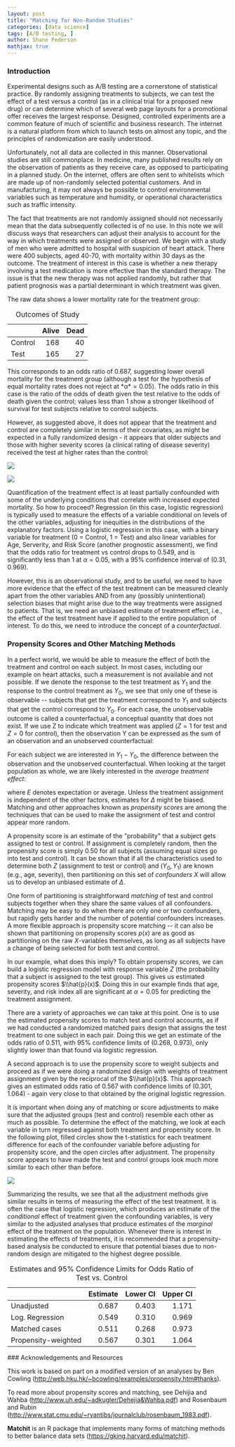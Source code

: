 ```yaml
---
layout: post
title: "Matching for Non-Random Studies"
categories: [data science]
tags: [A/B testing, ]
author: Shane Pederson
mathjax: true
---
```


### Introduction

Experimental designs such as A/B testing are a cornerstone of statistical practice. By randomly assigning treatments to subjects, we can test the effect of a test versus a control (as in a clinical trial for a proposed new drug) or can determine which of several web page layouts for a promotional offer receives the largest response. Designed, controlled experiments are a common feature of much of scientific and business research. The internet is a natural platform from which to launch tests on almost any topic, and the principles of randomization are easily understood.

Unfortunately, not all data are collected in this manner. Observational studies are still commonplace. In medicine, many published results rely on the observation of patients as they receive care, as opposed to participating in a planned study. On the internet, offers are often sent to whitelists which are made up of non-randomly selected potential customers. And in manufacturing, it may not always be possible to control environmental variables such as temperature and humidity, or operational characteristics such as traffic intensity.

The fact that treatments are not randomly assigned should not necessarily mean that the data subsequently collected is of no use. In this note we will discuss ways that researchers can adjust their analysis to account for the way in which treatments were assigned or observed. We begin with a study of men who were admitted to hospital with suspicion of heart attack. There were 400 subjects, aged 40-70, with mortality within 30 days as the outcome. The treatment of interest in this case is whether a new therapy involving a test medication is more effective than the standard therapy. The issue is that the new therapy was not applied randomly, but rather that patient prognosis was a partial determinant in which treatment was given.

The raw data shows a lower mortality rate for the treatment group:

<table class="table" style="width: auto !important; margin-left: auto; margin-right: auto;">
<caption>
Outcomes of Study
</caption>
<thead>
<tr>
<th style="text-align:left;">
</th>
<th style="text-align:right;">
Alive
</th>
<th style="text-align:right;">
Dead
</th>
</tr>
</thead>
<tbody>
<tr>
<td style="text-align:left;">
Control
</td>
<td style="text-align:right;">
168
</td>
<td style="text-align:right;">
40
</td>
</tr>
<tr>
<td style="text-align:left;">
Test
</td>
<td style="text-align:right;">
165
</td>
<td style="text-align:right;">
27
</td>
</tr>
</tbody>
</table>
This corresponds to an odds ratio of 0.687, suggesting lower overall mortality for the treatment group (although a test for the hypothesis of equal mortality rates does not reject at *α* = 0.05). The odds ratio in this case is the ratio of the odds of death given the test relative to the odds of death given the control; values less than 1 show a stronger likelihood of survival for test subjects relative to control subjects.

However, as suggested above, it does not appear that the treatment and control are completely similar in terms of their covariates, as might be expected in a fully randomized design - it appears that older subjects and those with higher severity scores (a clinical rating of disease severity) received the test at higher rates than the control:

![](/assets/posts/images/2019-7-25/plot1-1.png)

![](/assets/posts/images/2019-7-25/plot2-1.png)

Quantification of the treatment effect is at least partially confounded with some of the underlying conditions that correlate with increased expected mortality. So how to proceed? Regression (in this case, logistic regression) is typically used to measure the effects of a variable conditional on levels of the other variables, adjusting for inequities in the distributions of the explanatory factors. Using a logistic regression in this case, with a binary variable for treatment (0 = Control, 1 = Test) and also linear variables for Age, Serverity, and Risk Score (another prognostic assessment), we find that the odds ratio for treatment vs control drops to 0.549, and is significantly less than 1 at *α* = 0.05, with a 95% confidence interval of (0.31, 0.969).

However, this is an observational study, and to be useful, we need to have more evidence that the effect of the test treatment can be measured cleanly apart from the other variables AND from any (possibly unintentional) selection biases that might arise due to the way treatments were assigned to patients. That is, we need an unbiased estimate of treatment effect, i.e., the effect of the test treatment have if applied to the entire population of interest. To do this, we need to introduce the concept of a *counterfactual*.

### Propensity Scores and Other Matching Methods

In a perfect world, we would be able to measure the effect of both the treatment and control on each subject. In most cases, including our example on heart attacks, such a measurement is not available and not possible. If we denote the response to the test treatment as *Y*<sub>1</sub> and the response to the control treatment as *Y*<sub>0</sub>, we see that only one of these is observable -- subjects that get the treatment correspond to *Y*<sub>1</sub> and subjects that get the control correspond to *Y*<sub>0</sub>. For each case, the unobservable outcome is called a counterfactual, a conceptual quantity that does not exist. If we use Z to indicate which treatment was applied (*Z* = 1 for test and *Z* = 0 for control), then the observation Y can be expressed as the sum of an observation and an unobserved counterfactual:

For each subject we are interested in *Y*<sub>1</sub> − *Y*<sub>0</sub>, the difference between the observation and the unobserved counterfactual. When looking at the target population as whole, we are likely interested in the *average treatment effect*:

where *E* denotes expectation or average. Unless the treatment assignment is independent of the other factors, estimates for *Δ* might be biased. Matching and other approaches known as *propensity scores* are among the techniques that can be used to make the assignment of test and control appear more random.

A propensity score is an estimate of the "probability" that a subject gets assigned to test or control. If assignment is completely random, then the propensity score is simply 0.50 for all subjects (assuming equal sizes go into test and control). It can be shown that if all the characteristics used to determine both *Z* (assignment to test or control) and (*Y*<sub>0</sub>, *Y*<sub>1</sub>) are known (e.g., age, severity), then partitioning on this set of *confounders* *X* will allow us to develop an unbiased estimate of *Δ*.

One form of partitioning is straightforward *matching* of test and control subjects together when they share the same values of all confounders. Matching may be easy to do when there are only one or two confounders, but rapidly gets harder and the number of potential confounders increases. A more flexible approach is propensity score matching -- it can also be shown that partitioning on propensity scores *p*(*x*) are as good as partitioning on the raw *X*-variables themselves, as long as all subjects have a change of being selected for both test and control.

In our example, what does this imply? To obtain propensity scores, we can build a logistic regression model with response variable *Z* (the probability that a subject is assigned to the test group). This gives us estimated propensity scores $\\hat{p}(x)$. Doing this in our example finds that age, severity, and risk index all are significant at *α* = 0.05 for predicting the treatment assignment.

There are a variety of approaches we can take at this point. One is to use the estimated propensity scores to match test and control accounts, as if we had conducted a randomized matched pairs design that assigns the test treatment to one subject in each pair. Doing this we get an estimate of the odds ratio of 0.511, with 95% confidence limits of (0.268, 0.973), only slightly lower than that found via logistic regression.

A second approach is to use the propensity score to weight subjects and proceed as if we were doing a randomized design with weights of treatment assignment given by the reciprocal of the $\\hat{p}(x)$. This approach gives an estimated odds ratio of 0.567 with confidence limits of (0.301, 1.064) - again very close to that obtained by the original logistic regression.

It is important when doing any of matching or score adjustments to make sure that the adjusted groups (test and control) resemble each other as much as possible. To determine the effect of the matching, we look at each variable in turn regressed against both treatment and propensity score. In the following plot, filled circles show the t-statistics for each treatment difference for each of the confounder variable before adjusting for propensity score, and the open circles after adjustment. The propensity score appears to have made the test and control groups look much more similar to each other than before.

![](/assets/posts/images/2019-5-23/plot3-1.png)

Summarizing the results, we see that all the adjustment methods give similar results in terms of measuring the effect of the test treatment. It is often the case that logistic regression, which produces an estimate of the *conditional* effect of treatment given the confounding variables, is very similar to the adjusted analyses that produce estimates of the *marginal* effect of the treatment on the population. Whenever there is interest in estimating the effects of treatments, it is recommended that a propensity-based analysis be conducted to ensure that potential biases due to non-random design are mitigated to the highest degree possible.

<table class="table table-striped" style="margin-left: auto; margin-right: auto;">
<caption>
Estimates and 95% Confidence Limits for Odds Ratio of Test vs. Control
</caption>
<thead>
<tr>
<th style="text-align:left;">
</th>
<th style="text-align:right;">
Estimate
</th>
<th style="text-align:right;">
Lower CI
</th>
<th style="text-align:right;">
Upper CI
</th>
</tr>
</thead>
<tbody>
<tr>
<td style="text-align:left;">
Unadjusted
</td>
<td style="text-align:right;">
0.687
</td>
<td style="text-align:right;">
0.403
</td>
<td style="text-align:right;">
1.171
</td>
</tr>
<tr>
<td style="text-align:left;">
Log. Regression
</td>
<td style="text-align:right;">
0.549
</td>
<td style="text-align:right;">
0.310
</td>
<td style="text-align:right;">
0.969
</td>
</tr>
<tr>
<td style="text-align:left;">
Matched cases
</td>
<td style="text-align:right;">
0.511
</td>
<td style="text-align:right;">
0.268
</td>
<td style="text-align:right;">
0.973
</td>
</tr>
<tr>
<td style="text-align:left;">
Propensity-weighted
</td>
<td style="text-align:right;">
0.567
</td>
<td style="text-align:right;">
0.301
</td>
<td style="text-align:right;">
1.064
</td>
</tr>
</tbody>
</table>
### Acknowledgements and Resources

This work is based on part on a modified version of an analyses by Ben Cowling (<http://web.hku.hk/~bcowling/examples/propensity.htm#thanks>).

To read more about propensity scores and matching, see Dehijia and Wahba (<http://www.uh.edu/~adkugler/Dehejia&Wahba.pdf>) and Rosenbaum and Rubin (<http://www.stat.cmu.edu/~ryantibs/journalclub/rosenbaum_1983.pdf>).

**Matchit** is an R package that implements many forms of matching methods to better balance data sets (<https://gking.harvard.edu/matchit>).
